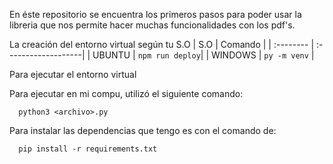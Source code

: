 En éste repositorio se encuentra los primeros pasos para poder usar la libreria que nos permite hacer muchas funcionalidades con los pdf's.

La creación del entorno virtual según tu S.O
| S.O       |        Comando      | 
| :-------- | :-------------------| 
| UBUNTU    | ```npm run deploy```| 
| WINDOWS   | ```py -m venv```    | 


Para ejecutar el entorno virtual

Para ejecutar en mi compu, utilizó el siguiente comando:

```http
  python3 <archivo>.py
```

Para instalar las dependencias que tengo es con el comando de:
```http
  pip install -r requirements.txt
```
